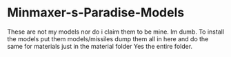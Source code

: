# Minmaxer-s-Paradise-Models
These are not my models nor do i claim them to be mine.
Im dumb.
To install the models put them models/missiles dump them all in here and do the same for materials just in the material folder
Yes the entire folder.
